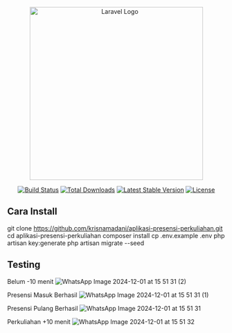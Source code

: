 <p align="center"><a href="https://laravel.com" target="_blank"><img src="https://raw.githubusercontent.com/laravel/art/master/logo-lockup/5%20SVG/2%20CMYK/1%20Full%20Color/laravel-logolockup-cmyk-red.svg" width="400" alt="Laravel Logo"></a></p>

<p align="center">
<a href="https://github.com/laravel/framework/actions"><img src="https://github.com/laravel/framework/workflows/tests/badge.svg" alt="Build Status"></a>
<a href="https://packagist.org/packages/laravel/framework"><img src="https://img.shields.io/packagist/dt/laravel/framework" alt="Total Downloads"></a>
<a href="https://packagist.org/packages/laravel/framework"><img src="https://img.shields.io/packagist/v/laravel/framework" alt="Latest Stable Version"></a>
<a href="https://packagist.org/packages/laravel/framework"><img src="https://img.shields.io/packagist/l/laravel/framework" alt="License"></a>
</p>

## Cara Install

git clone https://github.com/krisnamadani/aplikasi-presensi-perkuliahan.git
cd aplikasi-presensi-perkuliahan
composer install
cp .env.example .env
php artisan key:generate
php artisan migrate --seed

## Testing

Belum -10 menit
![WhatsApp Image 2024-12-01 at 15 51 31 (2)](https://github.com/user-attachments/assets/2a73a4a7-4887-46cf-9d4b-017d5fb00e20)

Presensi Masuk Berhasil
![WhatsApp Image 2024-12-01 at 15 51 31 (1)](https://github.com/user-attachments/assets/335dbe57-14f7-4e76-a13e-d97d640d1216)

Presensi Pulang Berhasil
![WhatsApp Image 2024-12-01 at 15 51 31](https://github.com/user-attachments/assets/45b275ec-4852-48f0-858f-4e8268c2f6fa)

Perkuliahan +10 menit
![WhatsApp Image 2024-12-01 at 15 51 32](https://github.com/user-attachments/assets/3d5bed27-8853-404a-a692-7cb7061cdcf0)
